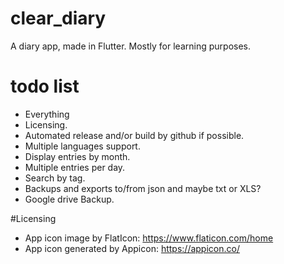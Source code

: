 # clear_diary

A diary app, made in Flutter. Mostly for learning purposes.

# todo list
- Everything
- Licensing.
- Automated release and/or build by github if possible.
- Multiple languages support.
- Display entries by month.
- Multiple entries per day.
- Search by tag.
- Backups and exports to/from json and maybe txt or XLS?
- Google drive Backup.

#Licensing
- App icon image by FlatIcon: https://www.flaticon.com/home
- App icon generated by Appicon: https://appicon.co/